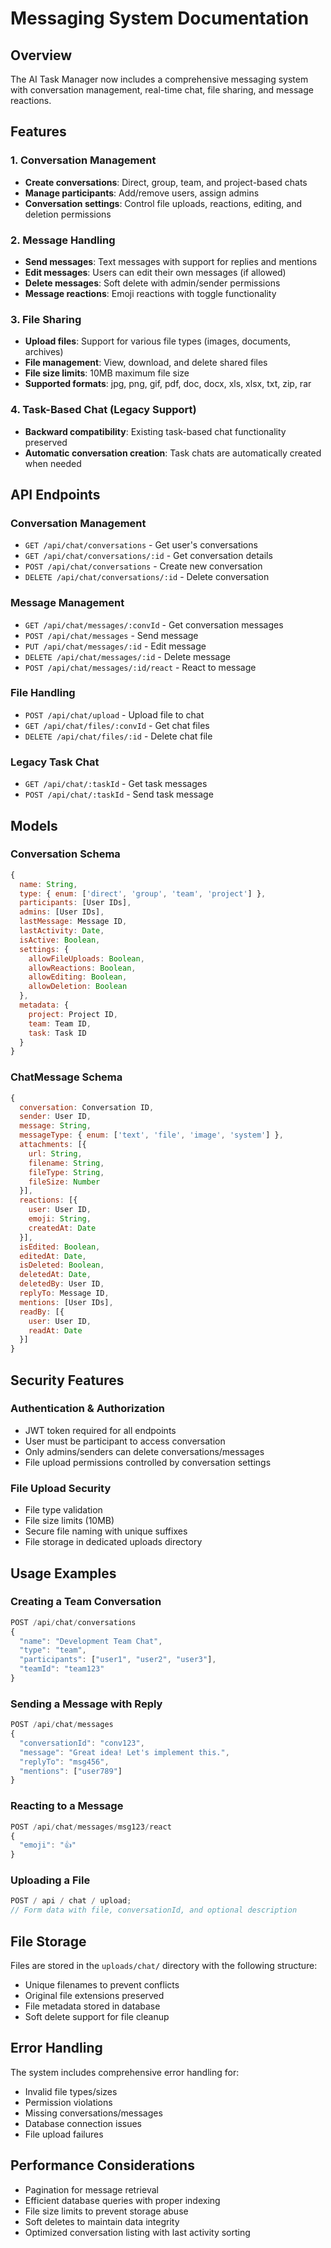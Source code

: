 # Messaging System Documentation

## Overview

The AI Task Manager now includes a comprehensive messaging system with conversation management, real-time chat, file sharing, and message reactions.

## Features

### 1. Conversation Management

- **Create conversations**: Direct, group, team, and project-based chats
- **Manage participants**: Add/remove users, assign admins
- **Conversation settings**: Control file uploads, reactions, editing, and deletion permissions

### 2. Message Handling

- **Send messages**: Text messages with support for replies and mentions
- **Edit messages**: Users can edit their own messages (if allowed)
- **Delete messages**: Soft delete with admin/sender permissions
- **Message reactions**: Emoji reactions with toggle functionality

### 3. File Sharing

- **Upload files**: Support for various file types (images, documents, archives)
- **File management**: View, download, and delete shared files
- **File size limits**: 10MB maximum file size
- **Supported formats**: jpg, png, gif, pdf, doc, docx, xls, xlsx, txt, zip, rar

### 4. Task-Based Chat (Legacy Support)

- **Backward compatibility**: Existing task-based chat functionality preserved
- **Automatic conversation creation**: Task chats are automatically created when needed

## API Endpoints

### Conversation Management

- `GET /api/chat/conversations` - Get user's conversations
- `GET /api/chat/conversations/:id` - Get conversation details
- `POST /api/chat/conversations` - Create new conversation
- `DELETE /api/chat/conversations/:id` - Delete conversation

### Message Management

- `GET /api/chat/messages/:convId` - Get conversation messages
- `POST /api/chat/messages` - Send message
- `PUT /api/chat/messages/:id` - Edit message
- `DELETE /api/chat/messages/:id` - Delete message
- `POST /api/chat/messages/:id/react` - React to message

### File Handling

- `POST /api/chat/upload` - Upload file to chat
- `GET /api/chat/files/:convId` - Get chat files
- `DELETE /api/chat/files/:id` - Delete chat file

### Legacy Task Chat

- `GET /api/chat/:taskId` - Get task messages
- `POST /api/chat/:taskId` - Send task message

## Models

### Conversation Schema

```javascript
{
  name: String,
  type: { enum: ['direct', 'group', 'team', 'project'] },
  participants: [User IDs],
  admins: [User IDs],
  lastMessage: Message ID,
  lastActivity: Date,
  isActive: Boolean,
  settings: {
    allowFileUploads: Boolean,
    allowReactions: Boolean,
    allowEditing: Boolean,
    allowDeletion: Boolean
  },
  metadata: {
    project: Project ID,
    team: Team ID,
    task: Task ID
  }
}
```

### ChatMessage Schema

```javascript
{
  conversation: Conversation ID,
  sender: User ID,
  message: String,
  messageType: { enum: ['text', 'file', 'image', 'system'] },
  attachments: [{
    url: String,
    filename: String,
    fileType: String,
    fileSize: Number
  }],
  reactions: [{
    user: User ID,
    emoji: String,
    createdAt: Date
  }],
  isEdited: Boolean,
  editedAt: Date,
  isDeleted: Boolean,
  deletedAt: Date,
  deletedBy: User ID,
  replyTo: Message ID,
  mentions: [User IDs],
  readBy: [{
    user: User ID,
    readAt: Date
  }]
}
```

## Security Features

### Authentication & Authorization

- JWT token required for all endpoints
- User must be participant to access conversation
- Only admins/senders can delete conversations/messages
- File upload permissions controlled by conversation settings

### File Upload Security

- File type validation
- File size limits (10MB)
- Secure file naming with unique suffixes
- File storage in dedicated uploads directory

## Usage Examples

### Creating a Team Conversation

```javascript
POST /api/chat/conversations
{
  "name": "Development Team Chat",
  "type": "team",
  "participants": ["user1", "user2", "user3"],
  "teamId": "team123"
}
```

### Sending a Message with Reply

```javascript
POST /api/chat/messages
{
  "conversationId": "conv123",
  "message": "Great idea! Let's implement this.",
  "replyTo": "msg456",
  "mentions": ["user789"]
}
```

### Reacting to a Message

```javascript
POST /api/chat/messages/msg123/react
{
  "emoji": "👍"
}
```

### Uploading a File

```javascript
POST / api / chat / upload;
// Form data with file, conversationId, and optional description
```

## File Storage

Files are stored in the `uploads/chat/` directory with the following structure:

- Unique filenames to prevent conflicts
- Original file extensions preserved
- File metadata stored in database
- Soft delete support for file cleanup

## Error Handling

The system includes comprehensive error handling for:

- Invalid file types/sizes
- Permission violations
- Missing conversations/messages
- Database connection issues
- File upload failures

## Performance Considerations

- Pagination for message retrieval
- Efficient database queries with proper indexing
- File size limits to prevent storage abuse
- Soft deletes to maintain data integrity
- Optimized conversation listing with last activity sorting




